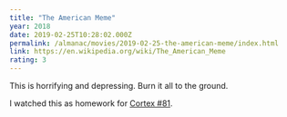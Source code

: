```yaml
---
title: "The American Meme"
year: 2018
date: 2019-02-25T10:28:02.000Z
permalink: /almanac/movies/2019-02-25-the-american-meme/index.html
link: https://en.wikipedia.org/wiki/The_American_Meme
rating: 3
---
```


This is horrifying and depressing. Burn it all to the ground.

I watched this as homework for [Cortex #81](https://www.relay.fm/cortex/81).